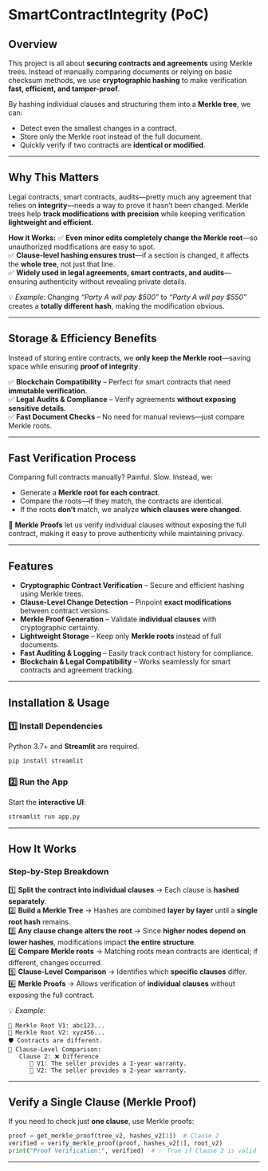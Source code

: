 # SmartContractIntegrity (PoC)

## Overview
This project is all about **securing contracts and agreements** using Merkle trees. Instead of manually comparing documents or relying on basic checksum methods, we use **cryptographic hashing** to make verification **fast, efficient, and tamper-proof**.

By hashing individual clauses and structuring them into a **Merkle tree**, we can:
- Detect even the smallest changes in a contract.
- Store only the Merkle root instead of the full document.
- Quickly verify if two contracts are **identical or modified**.

---

## Why This Matters
Legal contracts, smart contracts, audits—pretty much any agreement that relies on **integrity**—needs a way to prove it hasn’t been changed. Merkle trees help **track modifications with precision** while keeping verification **lightweight and efficient**.

**How it Works:**
✅ **Even minor edits completely change the Merkle root**—so unauthorized modifications are easy to spot.  
✅ **Clause-level hashing ensures trust**—if a section is changed, it affects the **whole tree**, not just that line.  
✅ **Widely used in legal agreements, smart contracts, and audits**—ensuring authenticity without revealing private details.

💡 _Example_: Changing *“Party A will pay $500”* to *“Party A will pay $550”* creates a **totally different hash**, making the modification obvious.

---

## Storage & Efficiency Benefits
Instead of storing entire contracts, we **only keep the Merkle root**—saving space while ensuring **proof of integrity**.

✅ **Blockchain Compatibility** – Perfect for smart contracts that need **immutable verification**.  
✅ **Legal Audits & Compliance** – Verify agreements **without exposing sensitive details**.  
✅ **Fast Document Checks** – No need for manual reviews—just compare Merkle roots.  

---

## Fast Verification Process
Comparing full contracts manually? Painful. Slow. Instead, we:
- Generate a **Merkle root for each contract**.
- Compare the roots—if they match, the contracts are identical.
- If the roots **don’t** match, we analyze **which clauses were changed**.

🔑 **Merkle Proofs** let us verify individual clauses without exposing the full contract, making it easy to prove authenticity while maintaining privacy.

---

## Features
- **Cryptographic Contract Verification** – Secure and efficient hashing using Merkle trees.
- **Clause-Level Change Detection** – Pinpoint **exact modifications** between contract versions.
- **Merkle Proof Generation** – Validate **individual clauses** with cryptographic certainty.
- **Lightweight Storage** – Keep only **Merkle roots** instead of full documents.
- **Fast Auditing & Logging** – Easily track contract history for compliance.
- **Blockchain & Legal Compatibility** – Works seamlessly for smart contracts and agreement tracking.  

---

## Installation & Usage

### 1️⃣ Install Dependencies
Python 3.7+ and **Streamlit** are required.

```bash
pip install streamlit
```

### 2️⃣ Run the App
Start the **interactive UI**:

```bash
streamlit run app.py
```

---

## How It Works
### **Step-by-Step Breakdown**
1️⃣ **Split the contract into individual clauses** → Each clause is **hashed separately**.  
2️⃣ **Build a Merkle Tree** → Hashes are combined **layer by layer** until a **single root hash** remains.  
3️⃣ **Any clause change alters the root** → Since **higher nodes depend on lower hashes**, modifications impact **the entire structure**.  
4️⃣ **Compare Merkle roots** → Matching roots mean contracts are identical; if different, changes occurred.  
5️⃣ **Clause-Level Comparison** → Identifies which **specific clauses** differ.  
6️⃣ **Merkle Proofs** → Allows verification of **individual clauses** without exposing the full contract.  

💡 _Example_:  
```
🔑 Merkle Root V1: abc123...
🔑 Merkle Root V2: xyz456...
🛡️ Contracts are different.
🔎 Clause-Level Comparison:
   Clause 2: ❌ Difference
      🔹 V1: The seller provides a 1-year warranty.
      🔹 V2: The seller provides a 2-year warranty.
```

---

## Verify a Single Clause (Merkle Proof)
If you need to check just **one clause**, use Merkle proofs:

```python
proof = get_merkle_proof(tree_v2, hashes_v2[1])  # Clause 2
verified = verify_merkle_proof(proof, hashes_v2[1], root_v2)
print("Proof Verification:", verified)  # ✅ True if Clause 2 is valid
```

---
